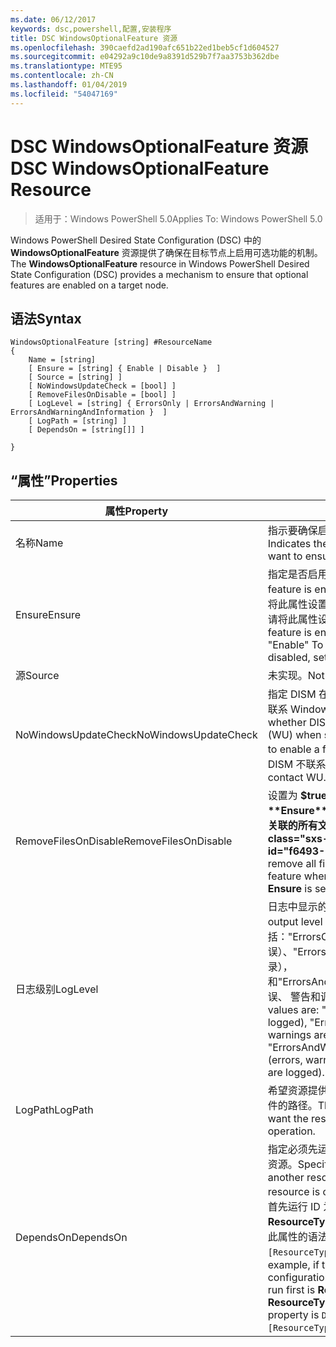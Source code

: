 ```yaml
---
ms.date: 06/12/2017
keywords: dsc,powershell,配置,安装程序
title: DSC WindowsOptionalFeature 资源
ms.openlocfilehash: 390caefd2ad190afc651b22ed1beb5cf1d604527
ms.sourcegitcommit: e04292a9c10de9a8391d529b7f7aa3753b362dbe
ms.translationtype: MTE95
ms.contentlocale: zh-CN
ms.lasthandoff: 01/04/2019
ms.locfileid: "54047169"
---
```

# <a name="dsc-windowsoptionalfeature-resource"></a><span data-ttu-id="f6493-103">DSC WindowsOptionalFeature 资源</span><span class="sxs-lookup"><span data-stu-id="f6493-103">DSC WindowsOptionalFeature Resource</span></span>

> <span data-ttu-id="f6493-104">适用于：Windows PowerShell 5.0</span><span class="sxs-lookup"><span data-stu-id="f6493-104">Applies To: Windows PowerShell 5.0</span></span>

<span data-ttu-id="f6493-105">Windows PowerShell Desired State Configuration (DSC) 中的 **WindowsOptionalFeature** 资源提供了确保在目标节点上启用可选功能的机制。</span><span class="sxs-lookup"><span data-stu-id="f6493-105">The **WindowsOptionalFeature** resource in Windows PowerShell Desired State Configuration (DSC) provides a mechanism to ensure that optional features are enabled on a target node.</span></span>

## <a name="syntax"></a><span data-ttu-id="f6493-106">语法</span><span class="sxs-lookup"><span data-stu-id="f6493-106">Syntax</span></span>

```
WindowsOptionalFeature [string] #ResourceName
{
    Name = [string]
    [ Ensure = [string] { Enable | Disable }  ]
    [ Source = [string] ]
    [ NoWindowsUpdateCheck = [bool] ]
    [ RemoveFilesOnDisable = [bool] ]
    [ LogLevel = [string] { ErrorsOnly | ErrorsAndWarning | ErrorsAndWarningAndInformation }  ]
    [ LogPath = [string] ]
    [ DependsOn = [string[]] ]

}
```

## <a name="properties"></a><span data-ttu-id="f6493-107">“属性”</span><span class="sxs-lookup"><span data-stu-id="f6493-107">Properties</span></span>

|  <span data-ttu-id="f6493-108">属性</span><span class="sxs-lookup"><span data-stu-id="f6493-108">Property</span></span>  |  <span data-ttu-id="f6493-109">说明</span><span class="sxs-lookup"><span data-stu-id="f6493-109">Description</span></span>   |
|---|---|
| <span data-ttu-id="f6493-110">名称</span><span class="sxs-lookup"><span data-stu-id="f6493-110">Name</span></span>| <span data-ttu-id="f6493-111">指示要确保启用或禁用的功能的名称。</span><span class="sxs-lookup"><span data-stu-id="f6493-111">Indicates the name of the feature that you want to ensure is enabled or disabled.</span></span>|
| <span data-ttu-id="f6493-112">Ensure</span><span class="sxs-lookup"><span data-stu-id="f6493-112">Ensure</span></span>| <span data-ttu-id="f6493-113">指定是否启用功能。</span><span class="sxs-lookup"><span data-stu-id="f6493-113">Specifies whether the feature is enabled.</span></span> <span data-ttu-id="f6493-114">若要确保启用功能，请将此属性设置为“启用”。若要确保禁用功能，请将此属性设为“禁用”。</span><span class="sxs-lookup"><span data-stu-id="f6493-114">To ensure that the feature is enabled, set this property to "Enable" To ensure that the feature is disabled, set the property to "Disable".</span></span>|
| <span data-ttu-id="f6493-115">源</span><span class="sxs-lookup"><span data-stu-id="f6493-115">Source</span></span>| <span data-ttu-id="f6493-116">未实现。</span><span class="sxs-lookup"><span data-stu-id="f6493-116">Not implemented.</span></span>|
| <span data-ttu-id="f6493-117">NoWindowsUpdateCheck</span><span class="sxs-lookup"><span data-stu-id="f6493-117">NoWindowsUpdateCheck</span></span>| <span data-ttu-id="f6493-118">指定 DISM 在搜索源文件以启用功能时是否联系 Windows 更新 (WU)。</span><span class="sxs-lookup"><span data-stu-id="f6493-118">Specifies whether DISM contacts Windows Update (WU) when searching for the source files to enable a feature.</span></span> <span data-ttu-id="f6493-119">如果为 $true，则 DISM 不联系 WU。</span><span class="sxs-lookup"><span data-stu-id="f6493-119">If $true, DISM does not contact WU.</span></span>|
| <span data-ttu-id="f6493-120">RemoveFilesOnDisable</span><span class="sxs-lookup"><span data-stu-id="f6493-120">RemoveFilesOnDisable</span></span>| <span data-ttu-id="f6493-121">设置为 **$true** 可在功能禁用时（即，**Ensure** 设置为“Absent”时）删除与之关联的所有文件。</span><span class="sxs-lookup"><span data-stu-id="f6493-121">Set to **$true** to remove all files associated with the feature when it is disabled (that is, when **Ensure** is set to "Absent").</span></span>|
| <span data-ttu-id="f6493-122">日志级别</span><span class="sxs-lookup"><span data-stu-id="f6493-122">LogLevel</span></span>| <span data-ttu-id="f6493-123">日志中显示的最大输出级别。</span><span class="sxs-lookup"><span data-stu-id="f6493-123">The maximum output level shown in the logs.</span></span> <span data-ttu-id="f6493-124">接受的值包括："ErrorsOnly"（只记录错误）、"ErrorsAndWarning"（错误和警告记录），和"ErrorsAndWarningAndInformation"（错误、 警告和调试信息记录）。</span><span class="sxs-lookup"><span data-stu-id="f6493-124">The accepted values are: "ErrorsOnly" (only errors are logged), "ErrorsAndWarning" (errors and warnings are logged), and "ErrorsAndWarningAndInformation" (errors, warnings, and debug information are logged).</span></span>|
| <span data-ttu-id="f6493-125">LogPath</span><span class="sxs-lookup"><span data-stu-id="f6493-125">LogPath</span></span>| <span data-ttu-id="f6493-126">希望资源提供程序在其中记录操作的日志文件的路径。</span><span class="sxs-lookup"><span data-stu-id="f6493-126">The path to a log file where you want the resource provider to log the operation.</span></span>|
| <span data-ttu-id="f6493-127">DependsOn</span><span class="sxs-lookup"><span data-stu-id="f6493-127">DependsOn</span></span>| <span data-ttu-id="f6493-128">指定必须先运行其他资源的配置，再配置此资源。</span><span class="sxs-lookup"><span data-stu-id="f6493-128">Specifies that the configuration of another resource must run before this resource is configured.</span></span> <span data-ttu-id="f6493-129">例如，如果你想要首先运行 ID 为 __ResourceName__、类型为 __ResourceType__ 的资源配置脚本块，则使用此属性的语法为 `DependsOn = "[ResourceType]ResourceName"`。</span><span class="sxs-lookup"><span data-stu-id="f6493-129">For example, if the ID of the resource configuration script block that you want to run first is __ResourceName__ and its type is __ResourceType__, the syntax for using this property is `DependsOn = "[ResourceType]ResourceName"`.</span></span>|